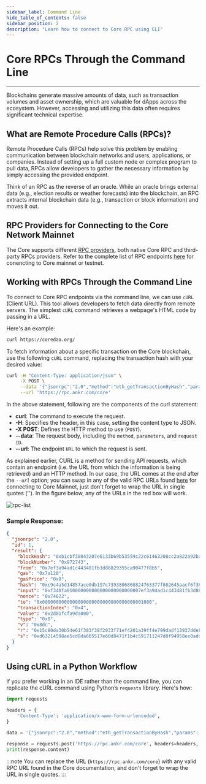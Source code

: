 ```yaml
---
sidebar_label: Command Line
hide_table_of_contents: false
sidebar_position: 2
description: "Learn how to connect to Core RPC using CLI"
---
```


# Core RPCs Through the Command Line

---

Blockchains generate massive amounts of data, such as transaction volumes and asset ownership, which are valuable for dApps across the ecosystem. However, accessing and utilizing this data often requires significant technical expertise.

## What are Remote Procedure Calls (RPCs)?

Remote Procedure Calls (RPCs) help solve this problem by enabling communication between blockchain networks and users, applications, or companies. Instead of setting up a full custom node or complex program to pull data, RPCs allow developers to gather the necessary information by simply accessing the provided endpoint.

Think of an RPC as the reverse of an oracle. While an oracle brings external data (e.g., election results or weather forecasts) into the blockchain, an RPC extracts internal blockchain data (e.g., transaction or block information) and moves it out.

## RPC Providers for Connecting to the Core Network Mainnet

The Core supports different [RPC providers](https://chainlist.org/chain/1116), both native Core RPC and third-party RPCs providers. Refer to the complete list of RPC endpoints [here](./rpc-list.md) for conencting to Core mainnet or testnet.

## Working with RPCs Through the Command Line

To connect to Core RPC endpoints via the command line, we can use `cURL` (Client URL). This tool allows developers to fetch data directly from remote servers. The simplest `cURL` command retrieves a webpage's HTML code by passing in a URL.

Here's an example:

```bash
curl https://coredao.org/
```

To fetch information about a specific transaction on the Core blockchain, use the following `cURL` command, replacing the transaction hash with your desired value:

```bash
curl -H "Content-Type: application/json" \
     -X POST \
     --data '{"jsonrpc":"2.0","method":"eth_getTransactionByHash","params":["0xc9c4a5d14857ace0db197c7393806868824763377f802645aacf6f38d9c309b7"],"id":1}' \
     --url 'https://rpc.ankr.com/core'
```

In the above statement, following are the components of the curl statement:

- **curl**: The command to execute the request.
- **-H**: Specifies the header, in this case, setting the content type to JSON.
- **-X POST**: Defines the HTTP method to use (`POST`).
- **--data**: The request body, including the `method`, `parameters`, and `request ID`.
- **--url**: The endpoint `URL` to which the request is sent.

As explained earlier, CURL is a method for sending API requests, which contain an endpoint (i.e. the URL from which the information is being retrieved) and an HTTP method. In our case, the URL comes at the end after the _`--url`_ option; you can swap in any of the valid RPC URLs found [here](https://chainlist.org/chain/1116) for connecting to Core Mainnet, just don't forget to wrap the URL in single quotes (''). In the figure below, any of the URLs in the red box will work.

![rpc-list](../../static/img/rpc/rpc-1.png)

### Sample Response:

```json
{
  "jsonrpc": "2.0",
  "id": 1,
  "result": {
    "blockHash": "0xb1cbf38843207e6133b69b53559c22c61463208cc2a822a92ba18e30da3054ba",
    "blockNumber": "0x972743",
    "from": "0x7ef3a94ad1c443481fb3d86829355ca90477f8b5",
    "gas": "0x7a120",
    "gasPrice": "0x0",
    "hash": "0xc9c4a5d14857ace0db197c7393806868824763377f802645aacf6f38d9c309b7",
    "input": "0xf340fa010000000000000000000000007ef3a94ad1c443481fb3d86829355ca90477f8b5",
    "nonce": "0x74622",
    "to": "0x0000000000000000000000000000000000001000",
    "transactionIndex": "0x4",
    "value": "0x2d01fcfa9da000",
    "type": "0x0",
    "v": "0x8dc",
    "r": "0x15c80da30b54e61f383f38f2033f71ef4201a39ff4e799dadf13937dde88b1a0",
    "s": "0xd63214598ae5cd8da665517e60d8471f1b4c591711247d0f94958ec0add4ba9"
  }
}
```

## Using cURL in a Python Workflow

If you prefer working in an IDE rather than the command line, you can replicate the cURL command using Python’s `requests` library. Here's how:

```python
import requests

headers = {
    'Content-Type': 'application/x-www-form-urlencoded',
}

data = '{"jsonrpc":"2.0","method":"eth_getTransactionByHash","params":["0xc9c4a5d14857ace0db197c7393806868824763377f802645aacf6f38d9c309b7"],"id":1}'

response = requests.post('https://rpc.ankr.com/core', headers=headers, data=data)
print(response.content)
```

:::note
You can replace the URL (`https://rpc.ankr.com/core`) with any valid RPC URL found in the Core documentation, and don't forget to wrap the URL in single quotes.
:::
